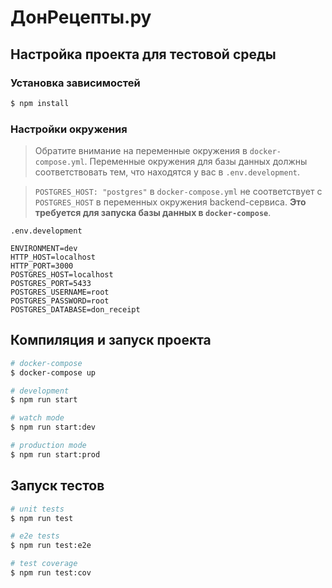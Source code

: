 # ДонРецепты.ру

## Настройка проекта для тестовой среды

### Установка зависимостей

```bash
$ npm install
```

### Настройки окружения

> Обратите внимание на переменные окружения в `docker-compose.yml`. Переменные окружения для базы данных должны соответствовать тем, что находятся у вас в `.env.development`.

> `POSTGRES_HOST: "postgres"` в `docker-compose.yml` не соответствует с `POSTGRES_HOST` в переменных окружения backend-сервиса. **Это требуется для запуска базы данных в `docker-compose`**.

`.env.development`

```dotenv
ENVIRONMENT=dev
HTTP_HOST=localhost
HTTP_PORT=3000
POSTGRES_HOST=localhost
POSTGRES_PORT=5433
POSTGRES_USERNAME=root
POSTGRES_PASSWORD=root
POSTGRES_DATABASE=don_receipt
```

## Компиляция и запуск проекта

```bash
# docker-compose
$ docker-compose up

# development
$ npm run start

# watch mode
$ npm run start:dev

# production mode
$ npm run start:prod
```

## Запуск тестов

```bash
# unit tests
$ npm run test

# e2e tests
$ npm run test:e2e

# test coverage
$ npm run test:cov
```
